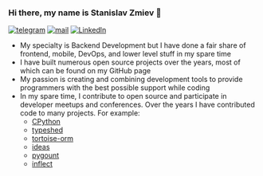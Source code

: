 ### Hi there, my name is Stanislav Zmiev 👋

[![telegram](https://img.shields.io/static/v1?style=flat-square&message=telegram&color=26A5E4&logo=Telegram&logoColor=FFFFFF&label=)](https://t.me/ovsyanka83)
[![mail](https://img.shields.io/badge/gmail-c14438?style=flat-square&message=gmail&logo=Gmail&logoColor=white&link=mailto:zmievsa@gmail.com)](mailto:szmiev2000@gmail.com)
[![Linkedln](https://img.shields.io/badge/linkedin-0077B5?style=flat-square&logo=linkedin&logoColor=white)](https://www.linkedin.com/in/stanislav-zmiev/)

- My specialty is Backend Development but I have done a fair share of frontend, mobile, DevOps, and lower level stuff in my spare time 
- I have built numerous open source projects over the years, most of which can be found on my GitHub page
- My passion is creating and combining development tools to provide programmers with the best possible support while coding
- In my spare time, I contribute to open source and participate in developer meetups and conferences. Over the years I have contributed code to many projects. For example:
  - [CPython](https://github.com/python/cpython/pulls?q=is%3Apr+author%3AOvsyanka83+)
  - [typeshed](https://github.com/python/typeshed/pulls?q=is%3Apr+author%3AOvsyanka83+)
  - [tortoise-orm](https://github.com/tortoise/tortoise-orm/pulls?q=is%3Apr+author%3AOvsyanka83+)
  - [ideas](https://github.com/aroberge/ideas)
  - [pygount](https://github.com/roskakori/pygount/pulls?q=is%3Apr+author%3AOvsyanka83+)
  - [inflect](https://github.com/jaraco/inflect/pulls?q=is%3Apr+author%3AOvsyanka83+)
